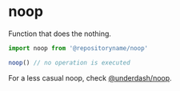 # noop

Function that does the nothing.

```js
import noop from '@repositoryname/noop'

noop() // no operation is executed
```

For a less casual noop, check [@underdash/noop](https://github.com/isthisstackoverflow/noop).
